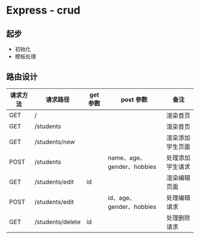 # Express - crud

## 起步

- 初始化
- 模板处理

## 路由设计
| 请求方法 | 请求路径         | get 参数 | post 参数                  | 备注             |
| -------- | ---------------- | -------- | -------------------------- | ---------------- |
| GET      | /                |          |                            | 渲染首页         |
| GET      | /students        |          |                            | 渲染首页         |
| GET      | /students/new    |          |                            | 渲染添加学生页面 |
| POST     | /students        |          | name、age、gender、hobbies | 处理添加学生请求 |
| GET      | /students/edit   | id       |                            | 渲染编辑页面     |
| POST     | /students/edit   |          | id、age、gender、hobbies   | 处理编辑请求     |
| GET      | /students/delete | id       |                            | 处理删除请求     |

